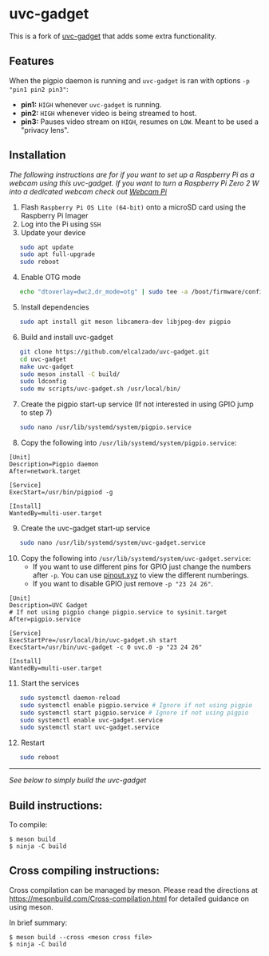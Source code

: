 # uvc-gadget

This is a fork of [uvc-gadget](https://gitlab.freedesktop.org/camera/uvc-gadget) that adds some extra functionality.

## Features

When the pigpio daemon is running and `uvc-gadget` is ran with options `-p "pin1 pin2 pin3"`:
- **pin1:** `HIGH` whenever `uvc-gadget` is running.
- **pin2:** `HIGH` whenever video is being streamed to host.
- **pin3:** Pauses video stream on `HIGH`, resumes on `LOW`. Meant to be used a "privacy lens".

## Installation

*The following instructions are for if you want to set up a Raspberry Pi as a webcam using this uvc-gadget. If you want to turn a Raspberry Pi Zero 2 W into a dedicated webcam check out [Webcam Pi](https://github.com/elcalzado/webcampi)*

1. Flash `Raspberry Pi OS Lite (64-bit)` onto a microSD card using the Raspberry Pi Imager
2. Log into the Pi using `SSH`
3. Update your device
```bash
   sudo apt update
   sudo apt full-upgrade
   sudo reboot
```
4. Enable OTG mode
```bash
   echo "dtoverlay=dwc2,dr_mode=otg" | sudo tee -a /boot/firmware/config.txt
```
5. Install dependencies
```bash
   sudo apt install git meson libcamera-dev libjpeg-dev pigpio
```
6. Build and install uvc-gadget
```bash
   git clone https://github.com/elcalzado/uvc-gadget.git
   cd uvc-gadget
   make uvc-gadget
   sudo meson install -C build/
   sudo ldconfig
   sudo mv scripts/uvc-gadget.sh /usr/local/bin/
```
7. Create the pigpio start-up service (If not interested in using GPIO jump to step 7)
```bash
   sudo nano /usr/lib/systemd/system/pigpio.service
```
8. Copy the following into `/usr/lib/systemd/system/pigpio.service`:
```
[Unit]
Description=Pigpio daemon
After=network.target

[Service]
ExecStart=/usr/bin/pigpiod -g

[Install]
WantedBy=multi-user.target
```
9. Create the uvc-gadget start-up service
```bash
   sudo nano /usr/lib/systemd/system/uvc-gadget.service
```
10. Copy the following into `/usr/lib/systemd/system/uvc-gadget.service`:
    - If you want to use different pins for GPIO just change the numbers after `-p`. You can use [pinout.xyz](pinout.xyz) to view the different numberings.
	- If you want to disable GPIO just remove `-p "23 24 26"`.
```
[Unit]
Description=UVC Gadget
# If not using pigpio change pigpio.service to sysinit.target
After=pigpio.service

[Service]
ExecStartPre=/usr/local/bin/uvc-gadget.sh start
ExecStart=/usr/bin/uvc-gadget -c 0 uvc.0 -p "23 24 26"

[Install]
WantedBy=multi-user.target
```
11. Start the services
```bash
   sudo systemctl daemon-reload
   sudo systemctl enable pigpio.service # Ignore if not using pigpio
   sudo systemctl start pigpio.service # Ignore if not using pigpio
   sudo systemctl enable uvc-gadget.service
   sudo systemctl start uvc-gadget.service 
```
12. Restart
```bash
   sudo reboot
```

---

*See below to simply build the uvc-gadget*

## Build instructions:

To compile:

```
$ meson build
$ ninja -C build
```

## Cross compiling instructions:

Cross compilation can be managed by meson. Please read the directions at
https://mesonbuild.com/Cross-compilation.html for detailed guidance on using
meson.

In brief summary:
```
$ meson build --cross <meson cross file>
$ ninja -C build
```
